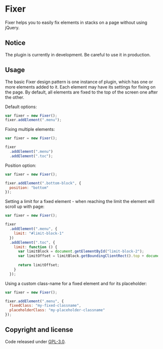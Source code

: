 # Fixer
Fixer helps you to easily fix elements in stacks on a page without using jQuery. 

## Notice ##
The plugin is currently in development. Be careful to use it in production.

## Usage ##

The basic Fixer design pattern is one instance of plugin, which has one or more elements added to it. Each element may have its settings for fixing on the page. By default, all elements are fixed to the top of the screen one after the other.

Default options: 

```js
var fixer = new Fixer();
fixer.addElement(".menu");
```

Fixing multiple elements:

```js
var fixer = new Fixer();

fixer
  .addElement(".menu")
  .addElement(".toc");
```

Position option:

```js
var fixer = new Fixer();

fixer.addElement(".bottom-block", {
  position: "bottom"
});
```

Setting a limit for a fixed element - when reaching the limit the element will scroll up with page:

```js
var fixer = new Fixer();

fixer
  .addElement(".menu", {
    limit: "#limit-block-1"
  })
  .addElement(".toc", {
    limit: function () {
      var limitBlock = document.getElementById("limit-block-2");
      var limitOffset = limitBlock.getBoundingClientRect().top + document.documentElement.scrollTop;
  
      return limitOffset;
    }
  });
```

Using a custom class-name for a fixed element and for its placeholder:

```js
var fixer = new Fixer();

fixer.addElement(".menu", {
  fixedClass: "my-fixed-classname",
  placeholderClass: "my-placeholder-classname"
});
```

## Copyright and license

Code released under [GPL-3.0](https://www.gnu.org/licenses/gpl-3.0.txt).